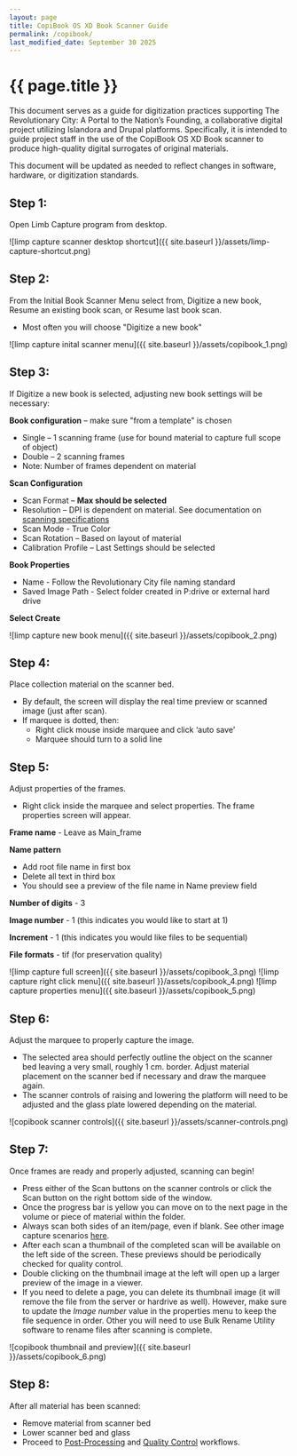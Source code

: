 ```yaml
---
layout: page
title: CopiBook OS XD Book Scanner Guide
permalink: /copibook/
last_modified_date: September 30 2025
---
```


# {{ page.title }}

This document serves as a guide for digitization practices supporting The Revolutionary City: A Portal to the Nation’s Founding, a collaborative digital project utilizing Islandora and Drupal platforms. Specifically, it is intended to guide project staff in the use of the CopiBook OS XD Book scanner to produce high-quality digital surrogates of original materials. 

This document will be updated as needed to reflect changes in software, hardware, or digitization standards.  

## Step 1: 
Open Limb Capture program from desktop. 

![limp capture scanner desktop shortcut]({{ site.baseurl }}/assets/limp-capture-shortcut.png)

## Step 2:  
From the Initial Book Scanner Menu select from, Digitize a new book, Resume an existing book scan, or Resume last book scan.
 * Most often you will choose "Digitize a new book"

![limp capture inital scanner menu]({{ site.baseurl }}/assets/copibook_1.png)

## Step 3:  
If Digitize a new book is selected, adjusting new book settings will be necessary:  

**Book configuration** – make sure "from a template" is chosen
 * Single – 1 scanning frame (use for bound material to capture full scope of object)
 * Double – 2 scanning frames
 * Note: Number of frames dependent on material

**Scan Configuration**  
 * Scan Format – **Max should be selected**
 * Resolution – DPI is dependent on material. See documentation on [scanning specifications](https://americanphilosophicalsociety.github.io/RevCityDocs/digitization/#scanning-equipment-and-specifications)
 * Scan Mode - True Color  
 * Scan Rotation – Based on layout of material
 * Calibration Profile – Last Settings should be selected

**Book Properties**
 * Name - Follow the Revolutionary City file naming standard
 * Saved Image Path - Select folder created in P:drive or external hard drive

**Select Create**

![limp capture new book menu]({{ site.baseurl }}/assets/copibook_2.png)

## Step 4:  
Place collection material on the scanner bed.
 * By default, the screen will display the real time preview or scanned image (just after scan).
 * If marquee is dotted, then:
    * Right click mouse inside marquee and click ‘auto save’
    * Marquee should turn to a solid line

## Step 5:  
Adjust properties of the frames.
 * Right click inside the marquee and select properties. The frame properties screen will appear.

**Frame name** - Leave as Main_frame
 
**Name pattern**
 * Add root file name in first box
 * Delete all text in third box
 * You should see a preview of the file name in Name preview field

**Number of digits** - 3  

**Image number** - 1 (this indicates you would like to start at 1)  

**Increment** - 1 (this indicates you would like files to be sequential)

**File formats** - tif (for preservation quality)

![limp capture full screen]({{ site.baseurl }}/assets/copibook_3.png)
![limp capture right click menu]({{ site.baseurl }}/assets/copibook_4.png)
![limp capture properties menu]({{ site.baseurl }}/assets/copibook_5.png)

## Step 6:  
Adjust the marquee to properly capture the image.  
 * The selected area should perfectly outline the object on the scanner bed leaving a very small, roughly 1 cm. border. Adjust material placement on the scanner bed if necessary and draw the marquee again.
 * The scanner controls of raising and lowering the platform will need to be adjusted and the glass plate lowered depending on the material.

![copibook scanner controls]({{ site.baseurl }}/assets/scanner-controls.png)  


## Step 7:  
Once frames are ready and properly adjusted, scanning can begin!  
 * Press either of the Scan buttons on the scanner controls or click the Scan button on the right bottom side of the window.  
 * Once the progress bar is yellow you can move on to the next page in the volume or piece of material within the folder.  
 * Always scan both sides of an item/page, even if blank. See other image capture scenarios [here](https://americanphilosophicalsociety.github.io/RevCityDocs/digitization/#image-capture).  
 * After each scan a thumbnail of the completed scan will be available on the left side of the screen. These previews should be periodically checked for quality control.  
 * Double clicking on the thumbnail image at the left will open up a larger preview of the image in a viewer.  
 * If you need to delete a page, you can delete its thumbnail image (it will remove the file from the server or hardrive as well). However, make sure to update the *Image number* value in the properties menu to keep the file sequence in order. Other you will need to use Bulk Rename Utility software to rename files after scanning is complete.  

![copibook thumbnail and preview]({{ site.baseurl }}/assets/copibook_6.png)  


## Step 8:
After all material has been scanned:
 * Remove material from scanner bed
 * Lower scanner bed and glass
 * Proceed to [Post-Processing](https://americanphilosophicalsociety.github.io/RevCityDocs/digitization/#post-processing) and [Quality Control](https://americanphilosophicalsociety.github.io/RevCityDocs/digitization/#quality-control-measures) workflows.






